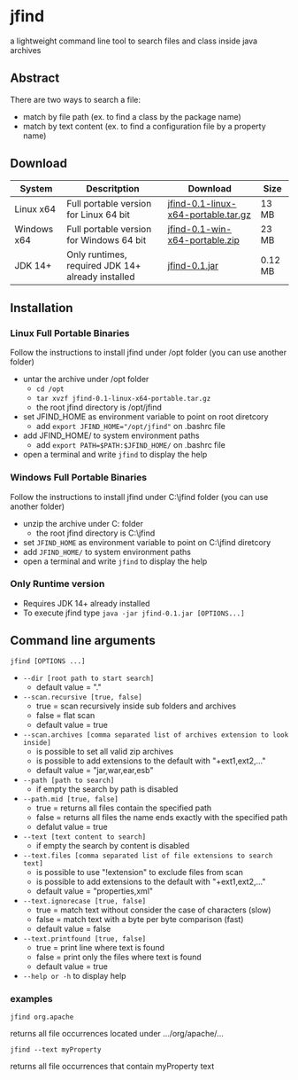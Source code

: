 # jfind
a lightweight command line tool to search files and class inside java archives

## Abstract

There are two ways to search a file:

* match by file path (ex. to find a class by the package name)
* match by text content (ex. to find a configuration file by a property name)

## Download

| System | Descritption | Download | Size |
| ---| --- | --- | --- |
| Linux x64  | Full portable version for Linux 64 bit | [jfind-0.1-linux-x64-portable.tar.gz](https://github.com/IntelMaxC/jfind/releases/download/jfind-0.1/jfind-0.1-linux-x64-portable.tar.gz) | 13 MB |
| Windows x64  | Full portable version for Windows 64 bit | [jfind-0.1-win-x64-portable.zip](https://github.com/IntelMaxC/jfind/releases/download/jfind-0.1/jfind-0.1-win-x64-portable.zip) | 23 MB |
| JDK 14+ | Only runtimes, required JDK 14+ already installed | [jfind-0.1.jar](https://github.com/IntelMaxC/jfind/releases/download/jfind-0.1/jfind-0.1.jar) | 0.12 MB |


## Installation

### Linux Full Portable Binaries

Follow the instructions to install jfind under /opt folder (you can use another folder)

* untar the archive under /opt folder
  * `cd /opt`
  * `tar xvzf jfind-0.1-linux-x64-portable.tar.gz`
  * the root jfind directory is /opt/jfind
* set JFIND_HOME as environment variable to point on root diretcory
  * add `export JFIND_HOME="/opt/jfind"` on .bashrc file
* add JFIND_HOME/ to system environment paths
  * add `export PATH=$PATH:$JFIND_HOME/` on .bashrc file
* open a terminal and write `jfind` to display the help

### Windows Full Portable Binaries

Follow the instructions to install jfind under C:\jfind folder (you can use another folder)

* unzip the archive under C: folder
  * the root jfind directory is C:\jfind
* set `JFIND_HOME` as environment variable to point on C:\jfind diretcory
* add `JFIND_HOME/` to system environment paths
* open a terminal and write `jfind` to display the help

### Only Runtime version

* Requires JDK 14+ already installed
* To execute jfind type `java -jar jfind-0.1.jar [OPTIONS...]`

## Command line arguments

`jfind [OPTIONS ...]`

* `--dir [root path to start search]`
  * default value = "."
* `--scan.recursive [true, false]`
  * true = scan recursively inside sub folders and archives
  * false = flat scan
  * default value = true
* `--scan.archives [comma separated list of archives extension to look inside]`
  * is possible to set all valid zip archives
  * is possible to add extensions to the default with "+ext1,ext2,..."
  * default value = "jar,war,ear,esb"
* `--path [path to search]`
  * if empty the search by path is disabled
* `--path.mid [true, false]`
  * true = returns all files contain the specified path
  * false = returns all files the name ends exactly with the specified path
  * defalut value = true
* `--text [text content to search]`
  * if empty the search by content is disabled
* `--text.files [comma separated list of file extensions to search text]`
  * is possible to use "!extension" to exclude files from scan
  * is possible to add extensions to the default with "+ext1,ext2,..."
  * default value = "properties,xml"
* `--text.ignorecase [true, false]`
  * true = match text without consider the case of characters (slow)
  * false = match text with a byte per byte comparison (fast)
  * default value = false
* `--text.printfound [true, false]`
  * true = print line where text is found
  * false = print only the files where text is found
  * default value = true
* `--help or -h` to display help

### examples

`jfind org.apache`

returns all file occurrences located under .../org/apache/...

`jfind --text myProperty`

returns all file occurrences that contain myProperty text



